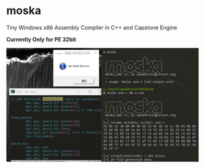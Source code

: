 # moska

Tiny Windows x86 Assembly Compiler in C++ and Capstone Engine

**Currently Only for PE 32bit**

![](demo.png)
